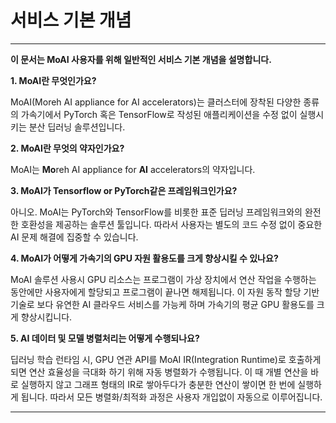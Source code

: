 # 서비스 기본 개념

---
**이 문서는 MoAI 사용자를 위해 일반적인 서비스 기본 개념을 설명합니다.** 

**1. MoAI란 무엇인가요?**

   MoAI(Moreh AI appliance for AI accelerators)는 클러스터에 장착된 다양한 종류의 가속기에서 PyTorch 혹은 TensorFlow로 작성된 애플리케이션을 수정 없이 실행시키는 분산 딥러닝 솔루션입니다.

**2. MoAI란 무엇의 약자인가요?**

   MoAI는 **Mo**reh AI appliance for **AI** accelerators의 약자입니다.

**3. MoAI가 Tensorflow or PyTorch같은 프레임워크인가요?**
    
   아니오. MoAI는 PyTorch와 TensorFlow를 비롯한 표준 딥러닝 프레임워크와의 완전한 호환성을 제공하는 솔루션 툴입니다. 따라서 사용자는 별도의 코드 수정 없이 중요한 AI 문제 해결에 집중할 수 있습니다.

**4. MoAI가 어떻게 가속기의 GPU 자원 활용도를 크게 향상시킬 수 있나요?**
    
   MoAI 솔루션 사용시 GPU 리소스는 프로그램이 가상 장치에서 연산 작업을 수행하는 동안에만 사용자에게 할당되고 프로그램이 끝나면 해제됩니다. 이 자원 동작 할당 기반 기술로 보다 유연한 AI 클라우드 서비스를 가능케 하며 가속기의 평균 GPU 활용도를 크게 향상시킵니다.

**5. AI 데이터 및 모델 병렬처리는 어떻게 수행되나요?**

   딥러닝 학습 런타임 시, GPU 연관 API를 MoAI IR(Integration Runtime)로 호출하게 되면 연산 효율성을 극대화 하기 위해 자동 병렬화가 수행됩니다. 이 때 개별 연산을 바로 실행하지 않고 그래프 형태의 IR로 쌓아두다가 충분한 연산이 쌓이면 한 번에 실행하게 됩니다. 따라서 모든 병렬화/최적화 과정은 사용자 개입없이 자동으로 이루어집니다.

---




